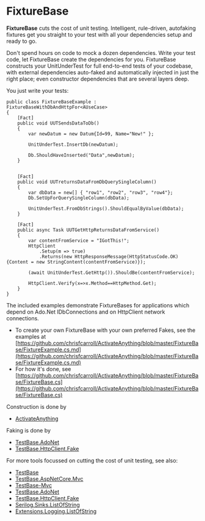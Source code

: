 FixtureBase
===========

**FixtureBase** cuts the cost of unit testing. Intelligent, rule-driven, autofaking fixtures get you straight to your test with 
all your dependencies setup and ready to go.

Don't spend hours on code to mock a dozen dependencies. Write your test code, let FixtureBase create the dependencies for you. FixtureBase constructs your UnitUnderTest for full end-to-end tests of your codebase, with external dependencies auto-faked and automatically injected in just the right place; even constructor dependencies that are several layers deep. 

You just write your tests:
```
public class FixtureBaseExample : FixtureBaseWithDbAndHttpFor<AUseCase>
{
    [Fact]
    public void UUTSendsDataToDb()
    {
        var newDatum = new Datum{Id=99, Name="New!" };

        UnitUnderTest.InsertDb(newDatum);

        Db.ShouldHaveInserted("Data",newDatum);
    }


    [Fact]
    public void UUTreturnsDataFromDbQuerySingleColumn()
    {
        var dbData = new[] { "row1", "row2", "row3", "row4"};
        Db.SetUpForQuerySingleColumn(dbData);

        UnitUnderTest.FromDbStrings().ShouldEqualByValue(dbData);
    }

    [Fact]
    public async Task UUTGetHttpReturnsDataFromService()
    {
        var contentFromService = "IGotThis!";
        HttpClient
            .Setup(m => true)
            .Returns(new HttpResponseMessage(HttpStatusCode.OK) {Content = new StringContent(contentFromService)});

        (await UnitUnderTest.GetHttp()).ShouldBe(contentFromService);

        HttpClient.Verify(x=>x.Method==HttpMethod.Get);
    }
}
```
The included examples demonstrate FixtureBases for applications which depend on Ado.Net IDbConnections and on HttpClient network connections.

-   To create your own FixtureBase with your own preferred Fakes, see the examples at
    [https://github.com/chrisfcarroll/ActivateAnything/blob/master/FixtureBase/FixtureExample.cs.md](https://github.com/chrisfcarroll/ActivateAnything/blob/master/FixtureBase/FixtureExample.cs.md)
-   For how it's done, see
    [https://github.com/chrisfcarroll/ActivateAnything/blob/master/FixtureBase/FixtureBase.cs](https://github.com/chrisfcarroll/ActivateAnything/blob/master/FixtureBase/FixtureBase.cs)

Construction is done by
-   [ActivateAnything](https://www.nuget.org/packages/ActivateAnything)

Faking is done by
-   [TestBase.AdoNet](https://www.nuget.org/packages/TestBase.AdoNet)
-   [TestBase.HttpClient.Fake](https://www.nuget.org/packages/TestBase.HttpClient.Fake)

For more tools focussed on cutting the cost of unit testing, see also:
-   [TestBase](https://www.nuget.org/packages/TestBase)
-   [TestBase.AspNetCore.Mvc](https://www.nuget.org/packages/TestBase.AspNetCore.Mvc)
-   [TestBase-Mvc](https://www.nuget.org/packages/TestBase-Mvc)
-   [TestBase.AdoNet](https://www.nuget.org/packages/TestBase.AdoNet)
-   [TestBase.HttpClient.Fake](https://www.nuget.org/packages/TestBase.HttpClient.Fake)
-   [Serilog.Sinks.ListOfString](https://www.nuget.org/packages/Serilog.Sinks.Listofstring)
-   [Extensions.Logging.ListOfString](https://www.nuget.org/packages/Extensions.Logging.ListOfString)
